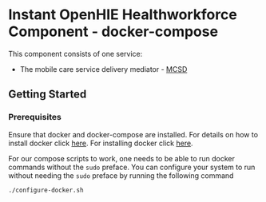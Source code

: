 
# Instant OpenHIE Healthworkforce Component - docker-compose

This component consists of one service:

* The mobile care service delivery mediator - [MCSD](https://github.com/jembi/openhim-mediator-mapping)

## Getting Started

### Prerequisites

Ensure that docker and docker-compose are installed. For details on how to install docker click [here](https://linuxize.com/post/how-to-install-and-use-docker-compose-on-ubuntu-18-04/). For installing docker click [here](https://linuxize.com/post/how-to-install-and-use-docker-on-ubuntu-18-04/).

For our compose scripts to work, one needs to be able to run docker commands without the `sudo` preface. You can configure your system to run without needing the `sudo` preface by running the following command

```bash
./configure-docker.sh
```
